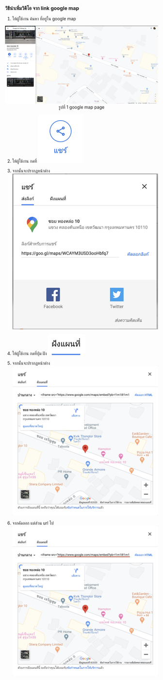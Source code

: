 ### วิธีนำเพิ่มวิดีโอ จาก link google map

1. ให้ผู้ใช้งาน ค้นหา ที่อยู่ใน google map
<p align="center"><img src=imgs/map_page.png />
รูปที่ 1 google map page
</p>



2. ให้ผู้ใช้งาน กดที่ <img src=imgs/map_share_button.png />

3. จากนั้นจะปรากฎหน้าต่าง <img src=imgs/map_share_popup.png />

4. ให้ผู้ใช้งาน กดที่ปุ่ม ฝัง <img src=imgs/map_fung_button.png />

5. จากนั้นจะปรากฎหน้าต่าง <img src=imgs/map_fung_popup.png />

5. จากคัดลอก แต่ส่วน url ไป <img src=imgs/map_fung_edit_popup.png />